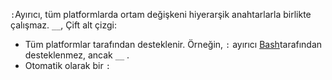 `:`Ayırıcı, tüm platformlarda ortam değişkeni hiyerarşik anahtarlarla birlikte çalışmaz. `__`, Çift alt çizgi:

* Tüm platformlar tarafından desteklenir. Örneğin, `:` ayırıcı [Bash](https://linuxhint.com/bash-environment-variables/)tarafından desteklenmez, ancak `__` .
* Otomatik olarak bir `:`